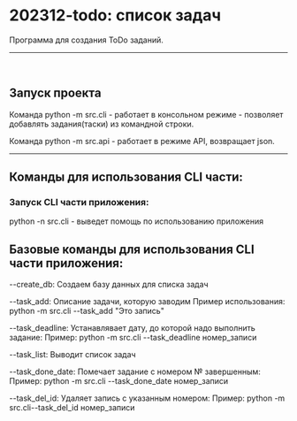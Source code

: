 # 202312-todo: список задач
 Программа для создания ToDo заданий.
 
---
<br>

## Запуск проекта

Команда python -m src.cli - работает в консольном режиме - позволяет добавлять задания(таски) из командной строки.

Команда python -m src.api - работает в режиме API, возвращает json. 
 

---

## Команды для использования CLI части:

### Запуск CLI части приложения:
 
 python -n src.cli - выведет помощь по использованию приложения


## Базовые команды для использования CLI части приложения:

--create_db: Создаем базу данных для списка задач

--task_add: Описание задачи, которую заводим
    Пример использования:  python -m src.cli --task_add "Это запись" 

--task_deadline: Устанавлявает дату, до которой надо выполнить задание:
    Пример: python -m src.cli --task_deadline номер_записи

--task_list: Выводит список задач

--task_done_date: Помечает задание с номером № завершенным:
    Пример: python -m src.cli --task_done_date номер_записи

--task_del_id: Удаляет запись с указанным номером:
    Пример: python -m src.cli--task_del_id номер_записи
